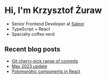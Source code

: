 # Hi, I'm Krzysztof Żuraw

- Senior Frontend Developer at [Saleor](hhttps://saleor.io/)
- TypeScript + React
- Specialty coffee nerd

## Recent blog posts

<!-- FEED-START -->
- [Git cherry-pick range of commits](https://krzysztofzuraw.com/blog/2023/git-cherry-pick-range/)
- [May 2023 update](https://krzysztofzuraw.com/blog/2023/may-update/)
- [Polymorphic components in React](https://krzysztofzuraw.com/blog/2023/polymorphic-components-in-react/)
<!-- FEED-END -->
